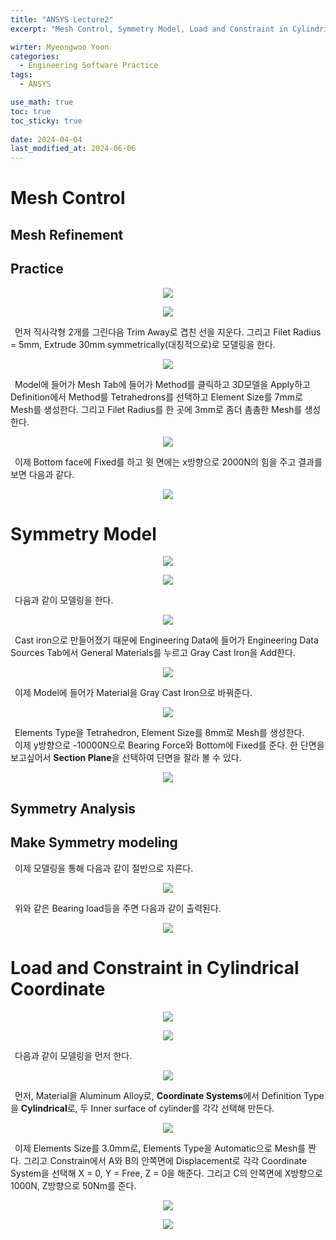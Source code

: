 ```yaml
---
title: "ANSYS Lecture2"
excerpt: "Mesh Control, Symmetry Model, Load and Constraint in Cylindrical Coordinate"

wirter: Myeongwoo Yoon
categories:
  - Engineering Software Practice
tags:
  - ANSYS

use_math: true
toc: true
toc_sticky: true
 
date: 2024-04-04
last_modified_at: 2024-06-06
---
```


Mesh Control
======

Mesh Refinement
------

Practice
------
<p align="center"><img src="/assets/img/공학소프트웨어실습/Ansys/Lecture2-1-1.png"></p>
<p align="center"><img src="/assets/img/공학소프트웨어실습/Ansys/Lecture2-1-2.png"></p>

&ensp;먼저 직사각형 2개를 그린다음 Trim Away로 겹친 선을 지운다. 그리고 Filet Radius = 5mm, Extrude 30mm symmetrically(대칭적으로)로 모델링을 한다.<br/>
<p align="center"><img src="/assets/img/공학소프트웨어실습/Ansys/Lecture2-1-3.png"></p>

&ensp;Model에 들어가 Mesh Tab에 들어가 Method를 클릭하고 3D모델을 Apply하고 Definition에서 Method를 Tetrahedrons를 선택하고 Element Size를 7mm로 Mesh를 생성한다. 그리고 Filet Radius를 한 곳에 3mm로 좀더 촘촘한 Mesh를 생성한다.<br/>
<p align="center"><img src="/assets/img/공학소프트웨어실습/Ansys/Lecture2-1-4.png"></p>

&ensp;이제 Bottom face에 Fixed를 하고 윗 면에는 x방향으로 2000N의 힘을 주고 결과를보면 다음과 같다.<br/>
<p align="center"><img src="/assets/img/공학소프트웨어실습/Ansys/Lecture2-1-5.png"></p>

Symmetry Model
======
<p align="center"><img src="/assets/img/공학소프트웨어실습/Ansys/Lecture2-2-1.png"></p>
<p align="center"><img src="/assets/img/공학소프트웨어실습/Ansys/Lecture2-2-2.png"></p>

&ensp;다음과 같이 모델링을 한다.<br/>
<p align="center"><img src="/assets/img/공학소프트웨어실습/Ansys/Lecture2-2-3.png"></p>

&ensp;Cast iron으로 만들어졌기 때문에 Engineering Data에 들어가 Engineering Data Sources Tab에서 General Materials를 누르고 Gray Cast Iron을 Add한다.<br/>
<p align="center"><img src="/assets/img/공학소프트웨어실습/Ansys/Lecture2-2-4.png"></p>

&ensp;이제 Model에 들어가 Material을 Gray Cast Iron으로 바꿔준다.<br/>
<p align="center"><img src="/assets/img/공학소프트웨어실습/Ansys/Lecture2-2-5.png"></p>

&ensp;Elements Type을 Tetrahedron, Element Size를 8mm로 Mesh를 생성한다.<br/>
&ensp;이제 y방향으로 -10000N으로 Bearing Force와 Bottom에 Fixed를 준다. 한 단면을 보고싶어서 **Section Plane**을 선택하여 단면을 잘라 볼 수 있다.<br/>
<p align="center"><img src="/assets/img/공학소프트웨어실습/Ansys/Lecture2-2-6.png"></p>

Symmetry Analysis
------

Make Symmetry modeling
------
&ensp;이제 모델링을 통해 다음과 같이 절반으로 자른다.<br/>
<p align="center"><img src="/assets/img/공학소프트웨어실습/Ansys/Lecture2-2-7.png"></p>

&ensp;위와 같은 Bearing load등을 주면 다음과 같이 출력된다.<br/>
<p align="center"><img src="/assets/img/공학소프트웨어실습/Ansys/Lecture2-2-8.png"></p>

Load and Constraint in Cylindrical Coordinate
======
<p align="center"><img src="/assets/img/공학소프트웨어실습/Ansys/Lecture2-3-1.png"></p>
<p align="center"><img src="/assets/img/공학소프트웨어실습/Ansys/Lecture2-3-2.png"></p>

&ensp;다음과 같이 모델링을 먼저 한다.<br/>
<p align="center"><img src="/assets/img/공학소프트웨어실습/Ansys/Lecture2-3-3.png"></p>

&ensp;먼저, Material을 Aluminum Alloy로, **Coordinate Systems**에서 Definition Type을 **Cylindrical**로, 두 Inner surface of cylinder를 각각 선택해 만든다.<br/>
<p align="center"><img src="/assets/img/공학소프트웨어실습/Ansys/Lecture2-3-4.png"></p>

&ensp;이제 Elements Size를 3.0mm로, Elements Type을 Automatic으로 Mesh를 짠다. 그리고 Constrain에서 A와 B의 안쪽면에 Displacement로 각각 Coordinate System을 선택해 X = 0, Y = Free, Z = 0을 해준다. 그리고 C의 안쪽면에 X방향으로 1000N, Z방향으로 50Nm를 준다.<br/>
<p align="center"><img src="/assets/img/공학소프트웨어실습/Ansys/Lecture2-3-5.png"></p>
<p align="center"><img src="/assets/img/공학소프트웨어실습/Ansys/Lecture2-3-6.png"></p>
